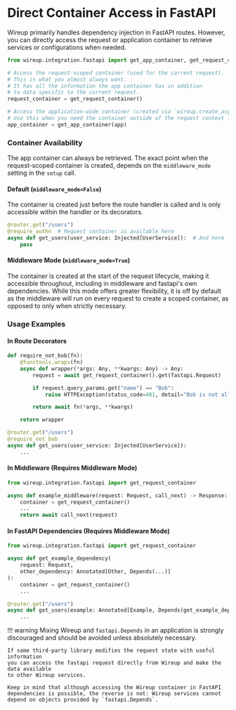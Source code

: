 # Direct Container Access in FastAPI

Wireup primarily handles dependency injection in FastAPI routes. However, you can directly access the request or application container to retrieve services or configurations when needed.

```python
from wireup.integration.fastapi import get_app_container, get_request_container

# Access the request-scoped container (used for the current request).
# This is what you almost always want.
# It has all the information the app container has in addition
# to data specific to the current request.
request_container = get_request_container()

# Access the application-wide container (created via `wireup.create_async_container`).
# Use this when you need the container outside of the request context lifecycle.
app_container = get_app_container(app)
```

### Container Availability

The app container can always be retrieved. The exact point when the request-scoped container is created,
depends on the `middleware_mode` setting in the `setup` call.

#### Default (`middleware_mode=False`)

The container is created just before the route handler is called and is only accessible within the handler or its decorators.

```python
@router.get("/users")
@require_authn  # Request container is available here
async def get_users(user_service: Injected[UserService]):  # And here
    pass
```

#### Middleware Mode (`middleware_mode=True`)

The container is created at the start of the request lifecycle, making it accessible throughout,
including in middleware and fastapi's own dependencies. While this mode offers greater flexibility,
it is off by default as the middleware will run on every request to create a scoped container, as opposed to only when strictly necessary.

### Usage Examples

#### In Route Decorators

```python
def require_not_bob(fn):
    @functools.wraps(fn)
    async def wrapper(*args: Any, **kwargs: Any) -> Any:
        request = await get_request_container().get(fastapi.Request)

        if request.query_params.get("name") == "Bob":
            raise HTTPException(status_code=401, detail="Bob is not allowed")

        return await fn(*args, **kwargs)

    return wrapper

@router.get("/users")
@require_not_bob
async def get_users(user_service: Injected[UserService]):
    ...
```

#### In Middleware (Requires Middleware Mode)

```python
from wireup.integration.fastapi import get_request_container

async def example_middleware(request: Request, call_next) -> Response:
    container = get_request_container()
    ...
    return await call_next(request)
```

#### In FastAPI Dependencies (Requires Middleware Mode)

```python
from wireup.integration.fastapi import get_request_container

async def get_example_dependency(
    request: Request, 
    other_dependency: Annotated[Other, Depends(...)]
):
    container = get_request_container()
    ...

@router.get("/users")
async def get_users(example: Annotated[Example, Depends(get_example_dependency)]):
    ...
```

!!! warning
    Mixing Wireup and `fastapi.Depends` in an application is strongly discouraged
    and should be avoided unless absolutely necessary.

    If some third-party library modifies the request state with useful information
    you can access the fastapi request directly from Wireup and make the data available
    to other Wireup services.
    
    Keep in mind that although accessing the Wireup container in FastAPI dependencies is possible, the reverse is not: Wireup services cannot depend on objects provided by `fastapi.Depends`.


